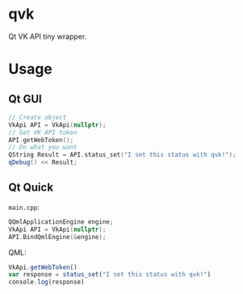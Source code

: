 # qvk

Qt VK API tiny wrapper.

# Usage

## Qt GUI

```cpp
// Create object
VkApi API = VkApi(nullptr);
// Get VK API token
API.getWebToken();
// Do what you want
QString Result = API.status_set("I set this status with qvk!");
qDebug() << Result;
```

## Qt Quick

`main.cpp`:

```cpp
QQmlApplicationEngine engine;
VkApi API = VkApi(nullptr);
API.BindQmlEngine(&engine);
```

QML:

```qml
VkApi.getWebToken()
var response = status_set("I set this status with qvk!")
console.log(response)
```
